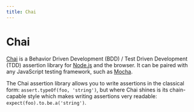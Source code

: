 ```yaml
---
title: Chai
---
```


# Chai

[Chai](http://chaijs.com/) is a Behavior Driven Development (BDD) / Test Driven Development (TDD) assertion library for [Node.js](/_glossary/NODEJS.md) and the browser. It can be paired with any JavaScript testing framework, such as [Mocha](/_glossary/MOCHA.md).

The Chai assertion library allows you to write assertions in the classical form: `assert.typeOf(foo, 'string')`, but where Chai shines is its chain-capable style which makes writing assertions very readable: `expect(foo).to.be.a('string')`.

